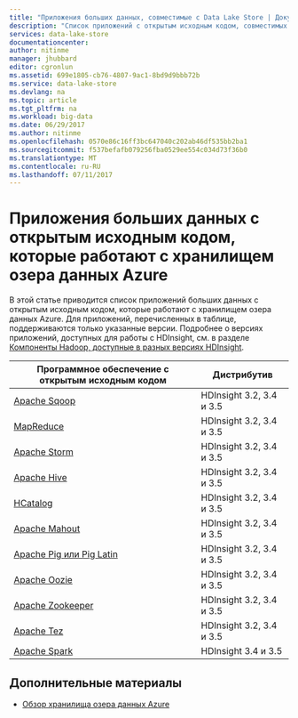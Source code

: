 ```yaml
---
title: "Приложения больших данных, совместимые с Data Lake Store | Документация Майкрософт"
description: "Список приложений с открытым исходным кодом, совместимых с хранилищем озера данных Azure"
services: data-lake-store
documentationcenter: 
author: nitinme
manager: jhubbard
editor: cgronlun
ms.assetid: 699e1805-cb76-4807-9ac1-8bd9d9bbb72b
ms.service: data-lake-store
ms.devlang: na
ms.topic: article
ms.tgt_pltfrm: na
ms.workload: big-data
ms.date: 06/29/2017
ms.author: nitinme
ms.openlocfilehash: 0570e86c16ff3bc647040c202ab46df535bb2ba1
ms.sourcegitcommit: f537befafb079256fba0529ee554c034d73f36b0
ms.translationtype: MT
ms.contentlocale: ru-RU
ms.lasthandoff: 07/11/2017
---
```

# <a name="open-source-big-data-applications-that-work-with-azure-data-lake-store"></a>Приложения больших данных с открытым исходным кодом, которые работают с хранилищем озера данных Azure
В этой статье приводится список приложений больших данных с открытым исходным кодом, которые работают с хранилищем озера данных Azure. Для приложений, перечисленных в таблице, поддерживаются только указанные версии. Подробнее о версиях приложений, доступных для работы с HDInsight, см. в разделе [Компоненты Hadoop, доступные в разных версиях HDInsight](../hdinsight/hdinsight-component-versioning.md).

| Программное обеспечение с открытым исходным кодом | Дистрибутив |
| --- | --- |
| [Apache Sqoop](http://sqoop.apache.org/) |HDInsight 3.2, 3.4 и 3.5 |
| [MapReduce](http://hadoop.apache.org/docs/r1.0.4/mapred_tutorial.html) |HDInsight 3.2, 3.4 и 3.5 |
| [Apache Storm](https://storm.apache.org/) |HDInsight 3.2, 3.4 и 3.5 |
| [Apache Hive](http://hive.apache.org/) |HDInsight 3.2, 3.4 и 3.5 |
| [HCatalog](https://cwiki.apache.org/confluence/display/Hive/HCatalog) |HDInsight 3.2, 3.4 и 3.5 |
| [Apache Mahout](http://mahout.apache.org/) |HDInsight 3.2, 3.4 и 3.5 |
| [Apache Pig или Pig Latin](http://pig.apache.org/) |HDInsight 3.2, 3.4 и 3.5 |
| [Apache Oozie](http://oozie.apache.org/) |HDInsight 3.2, 3.4 и 3.5 |
| [Apache Zookeeper](http://zookeeper.apache.org/) |HDInsight 3.2, 3.4 и 3.5 |
| [Apache Tez](http://tez.apache.org/) |HDInsight 3.2, 3.4 и 3.5 |
| [Apache Spark](http://spark.apache.org/) |HDInsight 3.4 и 3.5 |


## <a name="see-also"></a>Дополнительные материалы
* [Обзор хранилища озера данных Azure](data-lake-store-overview.md)

